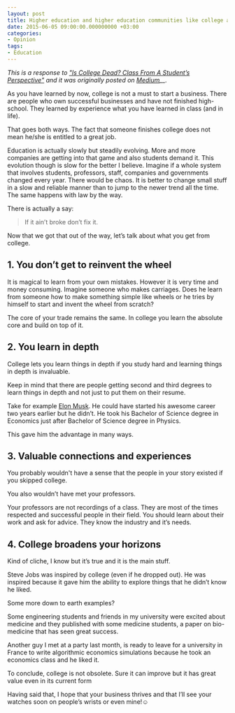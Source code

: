 ```yaml
---
layout: post
title: Higher education and higher education communities like college are not dead
date: 2015-06-05 09:00:00.000000000 +03:00
categories:
- Opinion
tags:
- Education
---
```


_This is a response to_ _["Is College Dead? Class From A Student’s Perspective"](https://medium.com/@YesManWatches/is-college-dead-class-from-a-student-s-perspective-fd699dd0c180) and it was originally posted on [Medium](https://medium.com/@tsagi/higher-education-and-higher-education-communities-like-college-are-not-dead-225a26e4fdf9)__._

As you have learned by now, college is not a must to start a business. There are people who own successful businesses and have not finished high-school. They learned by experience what you have learned in class (and in life).

That goes both ways. The fact that someone finishes college does not mean he/she is entitled to a great job.

Education is actually slowly but steadily evolving. More and more companies are getting into that game and also students demand it. This evolution though is slow for the better I believe. Imagine if a whole system that involves students, professors, staff, companies and governments changed every year. There would be chaos. It is better to change small stuff in a slow and reliable manner than to jump to the newer trend all the time. The same happens with law by the way.

There is actually a say:

> If it ain’t broke don’t fix it.

Now that we got that out of the way, let’s talk about what you get from college.

## 1\. You don’t get to reinvent the wheel

It is magical to learn from your own mistakes. However it is very time and money consuming. Imagine someone who makes carriages. Does he learn from someone how to make something simple like wheels or he tries by himself to start and invent the wheel from scratch?

The core of your trade remains the same. In college you learn the absolute core and build on top of it.

## 2\. You learn in depth

College lets you learn things in depth if you study hard and learning things in depth is invaluable.

Keep in mind that there are people getting second and third degrees to learn things in depth and not just to put them on their resume.

Take for example [Elon Musk](http://en.wikipedia.org/wiki/Elon_Musk). He could have started his awesome career two years earlier but he didn’t. He took his Bachelor of Science degree in Economics just after Bachelor of Science degree in Physics.

This gave him the advantage in many ways.

## 3\. Valuable connections and experiences

You probably wouldn't have a sense that the people in your story existed if you skipped college.

You also wouldn’t have met your professors.

Your professors are not recordings of a class. They are most of the times respected and successful people in their field. You should learn about their work and ask for advice. They know the industry and it’s needs.

## 4\. College broadens your horizons

Kind of cliche, I know but it’s true and it is the main stuff.

Steve Jobs was inspired by college (even if he dropped out). He was inspired because it gave him the ability to explore things that he didn’t know he liked.

Some more down to earth examples?

Some engineering students and friends in my university were excited about medicine and they published with some medicine students, a paper on bio-medicine that has seen great success.

Another guy I met at a party last month, is ready to leave for a university in France to write algorithmic economics simulations because he took an economics class and he liked it.

To conclude, college is not obsolete. Sure it can improve but it has great value even in its current form

Having said that, I hope that your business thrives and that I’ll see your watches soon on people’s wrists or even mine!☺
